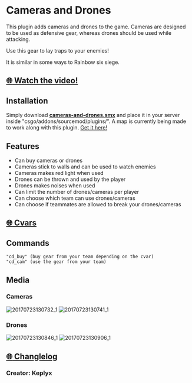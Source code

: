 # Cameras and Drones
This plugin adds cameras and drones to the game. Cameras are designed to be used as defensive gear, whereas drones should be used while attacking.

Use this gear to lay traps to your enemies! 

It is similar in some ways to Rainbow six siege.

## [:globe_with_meridians: Watch the video!](https://www.youtube.com/watch?v=SPmatCAUfrI)

## Installation

Simply download **[cameras-and-drones.smx](https://github.com/Keplyx/cameras-and-drones/raw/master/cameras-and-drones.smx)** and place it in your server inside "csgo/addons/sourcemod/plugins/".
A map is currently being made to work along with this plugin. [Get it here!](http://steamcommunity.com/sharedfiles/filedetails/?id=1102250426)

## Features

   * Can buy cameras or drones
   * Cameras stick to walls and can be used to watch enemies
   * Cameras makes red light when used
   * Drones can be thrown and used by the player
   * Drones makes noises when used
   * Can limit the number of drones/cameras per player
   * Can choose which team can use drones/cameras
   * Can choose if teammates are allowed to break your drones/cameras
   
   

## [:globe_with_meridians: Cvars](https://github.com/Keplyx/cameras-and-drones/blob/master/cameras-and-drones.cfg)

## Commands


    "cd_buy" (buy gear from your team depending on the cvar)
    "cd_cam" (use the gear from your team)

## Media
### Cameras
![20170723130732_1](https://user-images.githubusercontent.com/23726131/28498864-566e8e60-6fa8-11e7-861f-29095ef1b1de.jpg)
![20170723130741_1](https://user-images.githubusercontent.com/23726131/28498866-566ee4c8-6fa8-11e7-9dad-3082c47b7283.jpg)
### Drones
![20170723130846_1](https://user-images.githubusercontent.com/23726131/28498867-566f530e-6fa8-11e7-953f-25e849555676.jpg)
![20170723130906_1](https://user-images.githubusercontent.com/23726131/28498868-566fd0f4-6fa8-11e7-8513-9124cd78351f.jpg)

## [:globe_with_meridians: Changlelog](https://github.com/Keplyx/cameras-and-drones/blob/master/Changlelog.md)

### Creator: Keplyx
